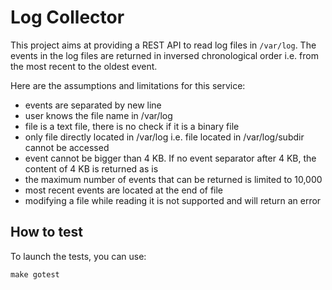 # Log Collector
This project aims at providing a REST API to read log files in `/var/log`. The events in the log files are
returned in inversed chronological order i.e. from the most recent to the oldest event.

Here are the assumptions and limitations for this service:
- events are separated by new line
- user knows the file name in /var/log
- file is a text file, there is no check if it is a binary file
- only file directly located in /var/log i.e. file located in /var/log/subdir cannot be accessed
- event cannot be bigger than 4 KB. If no event separator after 4 KB, the content of 4 KB is returned as is
- the maximum number of events that can be returned is limited to 10,000
- most recent events are located at the end of file
- modifying a file while reading it is not supported and will return an error

## How to test
To launch the tests, you can use:
```shell
make gotest
```